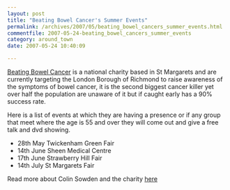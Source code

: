 ```yaml
---
layout: post
title: "Beating Bowel Cancer's Summer Events"
permalink: /archives/2007/05/beating_bowel_cancers_summer_events.html
commentfile: 2007-05-24-beating_bowel_cancers_summer_events
category: around_town
date: 2007-05-24 10:40:09

---
```


[Beating Bowel Cancer](https://stmargarets.london/directory/charity/200702020407) is a national charity based in St Margarets and are currently targeting the London Borough of Richmond to raise awareness of the symptoms of bowel cancer, it is the second biggest cancer killer yet over half the population are unaware of it but if caught early has a 90% success rate.

Here is a list of events at which they are having a presence or if any group that meet where the age is 55 and over they will come out and give a free talk and dvd showing.

-   28th May Twickenham Green Fair
-   14th June Sheen Medical Centre
-   17th June Strawberry Hill Fair
-   14th July St Margarets Fair

Read more about Colin Sowden and the charity [here](http://www.getreading.co.uk/news/2010/2010594/doughnutter)
